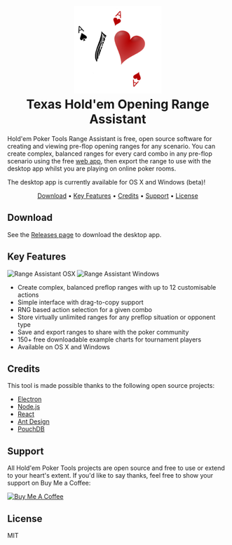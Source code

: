 <h1 align="center">
  <img alt="Texas Hold'em Opening Range Assistant" src="./packages/web/public/logo512.png" height="200px">
  <br>
  Texas Hold'em Opening Range Assistant
  <br>
</h1>

Hold'em Poker Tools Range Assistant is free, open source software for creating and viewing
pre-flop opening ranges for any scenario. You can create complex, balanced ranges for every
card combo in any pre-flop scenario using the free [web app](https://rangeassistant.holdempoker.tools),
then export the range to use with the desktop app whilst you are playing on online poker rooms.

The desktop app is currently available for OS X and Windows (beta)!

<p align="center">
  <a href="#download">Download</a> •
  <a href="#key-features">Key Features</a> •
  <a href="#credits">Credits</a> •
  <a href="#support">Support</a> •
  <a href="#license">License</a>
</p>

## Download

See the [Releases page](https://github.com/HoldemPokerTools/RangeAssistant/releases) to download
the desktop app.

## Key Features

<p float="left">
  <img src="https://user-images.githubusercontent.com/42975160/92992469-1a0c7900-f4e3-11ea-844b-5241be5b4daf.png" alt="Range Assistant OSX" width="250">
  <img src="https://user-images.githubusercontent.com/42975160/96449101-42874180-120c-11eb-8f5d-c415bd2049af.png" alt="Range Assistant Windows" width="250">
</p>

- Create complex, balanced preflop ranges with up to 12
  customisable actions
- Simple interface with drag-to-copy support
- RNG based action selection for a given combo
- Store virtually unlimited ranges for any preflop situation
  or opponent type
- Save and export ranges to share with the poker community
- 150+ free downloadable example charts for tournament players
- Available on OS X and Windows

## Credits

This tool is made possible thanks to the following open
source projects:

- [Electron](https://www.electronjs.org/)
- [Node.js](https://nodejs.org/)
- [React](https://reactjs.org/)
- [Ant Design](https://ant.design/)
- [PouchDB](https://pouchdb.com/)

## Support

All Hold'em Poker Tools projects are open source and free to use or
extend to your heart's extent. If you'd like to say thanks,
feel free to show your support on Buy Me a Coffee:

<a href="https://www.buymeacoffee.com/holdemtools" target="_blank"><img src="https://cdn.buymeacoffee.com/buttons/default-red.png" alt="Buy Me A Coffee" height="41" width="174"></a>

## License

MIT

